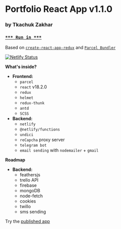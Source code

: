 # Portfolio React App v1.1.0

### by Tkachuk Zakhar

### [`*** Run in ***`](https://weblogic.netlify.app/)

Based on [`create-react-app-redux`](https://github.com/notrab/create-react-app-redux) and [`Parcel Bundler`](https://parceljs.org)

[![Netlify Status](https://api.netlify.com/api/v1/badges/a97b61a9-ab0f-478c-9bd0-f2127ed3f869/deploy-status)](https://app.netlify.com/sites/weblogic/deploys)

**What's inside?**

-   **Frontend:**
    -   `parcel`
    -   `react` v18.2.0
    -   `redux`
    -   `helmet`
    -   `redux-thunk`
    -   `antd`
    -   `SCSS`
-   **Backend:**
    -   `netlify`
    -   `@netlify/functions`
    -   `undici`
    -   `reCapcha` proxy server
    -   `telegram bot`
    -   `email sending` with `nodemailer` + `gmail`

**Roadmap**

-   **Backend:**
    -   feathersjs
    -   trello API
    -   firebase
    -   mongoDB
    -   node-fetch
    -   cookies
    -   twillo
    -   sms sending

Try the [published app](https://weblogic.netlify.app/)
